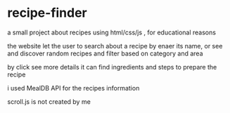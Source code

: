 # recipe-finder
a small project about recipes using html/css/js , for educational reasons

the website let the user to search about a recipe by enaer its name, or see and discover random recipes
and filter based on category and area

by click see more details it can find ingredients and steps to prepare the recipe

i used MealDB API for the recipes information

scroll.js is not created by me
